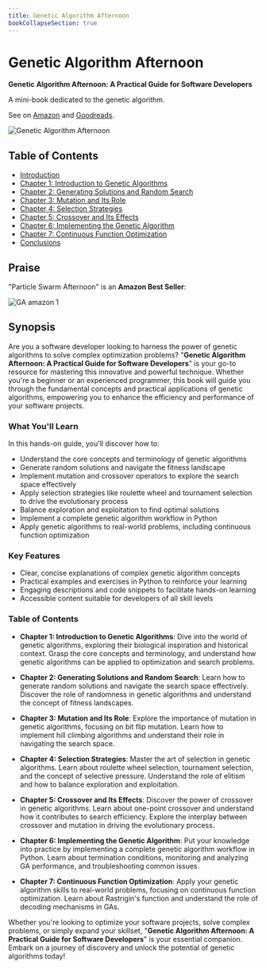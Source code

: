 ```yaml
---
title: Genetic Algorithm Afternoon
bookCollapseSection: true
---
```


# Genetic Algorithm Afternoon

**Genetic Algorithm Afternoon: A Practical Guide for Software Developers**

A mini-book dedicated to the genetic algorithm.

See on [Amazon](https://amzn.to/3U9N8IS) and [Goodreads](https://www.goodreads.com/book/show/212008080-genetic-algorithm-afternoon).

![Genetic Algorithm Afternoon](/book_ga_cover.png)

## Table of Contents

* [Introduction](chapter00.md)
* [Chapter 1: Introduction to Genetic Algorithms](chapter01.md)
* [Chapter 2: Generating Solutions and Random Search](chapter02.md)
* [Chapter 3: Mutation and Its Role](chapter03.md)
* [Chapter 4: Selection Strategies](chapter04.md)
* [Chapter 5: Crossover and Its Effects](chapter05.md)
* [Chapter 6: Implementing the Genetic Algorithm](chapter06.md)
* [Chapter 7: Continuous Function Optimization](chapter07.md)
* [Conclusions](chapter08.md)

## Praise

"Particle Swarm Afternoon" is an **Amazon Best Seller**:

![GA amazon 1](/book_ga_amazon3.gif)

## Synopsis

Are you a software developer looking to harness the power of genetic algorithms to solve complex optimization problems? "**Genetic Algorithm Afternoon: A Practical Guide for Software Developers**" is your go-to resource for mastering this innovative and powerful technique. Whether you're a beginner or an experienced programmer, this book will guide you through the fundamental concepts and practical applications of genetic algorithms, empowering you to enhance the efficiency and performance of your software projects.

### What You'll Learn

In this hands-on guide, you'll discover how to:

- Understand the core concepts and terminology of genetic algorithms
- Generate random solutions and navigate the fitness landscape
- Implement mutation and crossover operators to explore the search space effectively
- Apply selection strategies like roulette wheel and tournament selection to drive the evolutionary process
- Balance exploration and exploitation to find optimal solutions
- Implement a complete genetic algorithm workflow in Python
- Apply genetic algorithms to real-world problems, including continuous function optimization

### Key Features

- Clear, concise explanations of complex genetic algorithm concepts
- Practical examples and exercises in Python to reinforce your learning
- Engaging descriptions and code snippets to facilitate hands-on learning
- Accessible content suitable for developers of all skill levels

### Table of Contents

- **Chapter 1: Introduction to Genetic Algorithms**: Dive into the world of genetic algorithms, exploring their biological inspiration and historical context. Grasp the core concepts and terminology, and understand how genetic algorithms can be applied to optimization and search problems.

- **Chapter 2: Generating Solutions and Random Search**: Learn how to generate random solutions and navigate the search space effectively. Discover the role of randomness in genetic algorithms and understand the concept of fitness landscapes.

- **Chapter 3: Mutation and Its Role**: Explore the importance of mutation in genetic algorithms, focusing on bit flip mutation. Learn how to implement hill climbing algorithms and understand their role in navigating the search space.

- **Chapter 4: Selection Strategies**: Master the art of selection in genetic algorithms. Learn about roulette wheel selection, tournament selection, and the concept of selective pressure. Understand the role of elitism and how to balance exploration and exploitation.

- **Chapter 5: Crossover and Its Effects**: Discover the power of crossover in genetic algorithms. Learn about one-point crossover and understand how it contributes to search efficiency. Explore the interplay between crossover and mutation in driving the evolutionary process.

- **Chapter 6: Implementing the Genetic Algorithm**: Put your knowledge into practice by implementing a complete genetic algorithm workflow in Python. Learn about termination conditions, monitoring and analyzing GA performance, and troubleshooting common issues.

- **Chapter 7: Continuous Function Optimization**: Apply your genetic algorithm skills to real-world problems, focusing on continuous function optimization. Learn about Rastrigin's function and understand the role of decoding mechanisms in GAs.

Whether you're looking to optimize your software projects, solve complex problems, or simply expand your skillset, "**Genetic Algorithm Afternoon: A Practical Guide for Software Developers**" is your essential companion. Embark on a journey of discovery and unlock the potential of genetic algorithms today!

